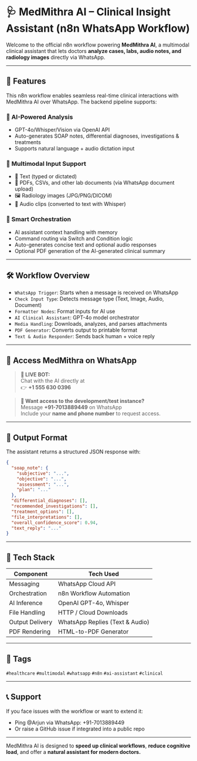 
# 🩺 MedMithra AI – Clinical Insight Assistant (n8n WhatsApp Workflow)

Welcome to the official n8n workflow powering **MedMithra AI**, a multimodal clinical assistant that lets doctors **analyze cases, labs, audio notes, and radiology images** directly via WhatsApp.

---

## 🚀 Features

This n8n workflow enables seamless real-time clinical interactions with MedMithra AI over WhatsApp. The backend pipeline supports:

### 🧠 AI-Powered Analysis
- GPT-4o/Whisper/Vision via OpenAI API
- Auto-generates SOAP notes, differential diagnoses, investigations & treatments
- Supports natural language + audio dictation input

### 📎 Multimodal Input Support
- 📝 Text (typed or dictated)
- 📄 PDFs, CSVs, and other lab documents (via WhatsApp document upload)
- 🖼️ Radiology images (JPG/PNG/DICOM)
- 🎤 Audio clips (converted to text with Whisper)

### 🔄 Smart Orchestration
- AI assistant context handling with memory
- Command routing via Switch and Condition logic
- Auto-generates concise text and optional audio responses
- Optional PDF generation of the AI-generated clinical summary

---

## 🛠️ Workflow Overview

- `WhatsApp Trigger`: Starts when a message is received on WhatsApp
- `Check Input Type`: Detects message type (Text, Image, Audio, Document)
- `Formatter Nodes`: Format inputs for AI use
- `AI Clinical Assistant`: GPT-4o model orchestrator
- `Media Handling`: Downloads, analyzes, and parses attachments
- `PDF Generator`: Converts output to printable format
- `Text & Audio Responder`: Sends back human + voice reply

---

## 📱 Access MedMithra on WhatsApp

> **🔵 LIVE BOT:**  
Chat with the AI directly at  
👉 **+1 555 630 0396**

> **🔐 Want access to the development/test instance?**  
Message **+91-7013889449** on WhatsApp  
Include your **name and phone number** to request access.

---

## 🧾 Output Format

The assistant returns a structured JSON response with:
```json
{
  "soap_note": {
    "subjective": "...",
    "objective": "...",
    "assessment": "...",
    "plan": "..."
  },
  "differential_diagnoses": [],
  "recommended_investigations": [],
  "treatment_options": [],
  "file_interpretations": [],
  "overall_confidence_score": 0.94,
  "text_reply": "..."
}
```

---

## 🧩 Tech Stack

| Component        | Tech Used               |
|------------------|-------------------------|
| Messaging        | WhatsApp Cloud API      |
| Orchestration    | n8n Workflow Automation |
| AI Inference     | OpenAI GPT-4o, Whisper  |
| File Handling    | HTTP / Cloud Downloads  |
| Output Delivery  | WhatsApp Replies (Text & Audio) |
| PDF Rendering    | HTML-to-PDF Generator   |

---

## 📎 Tags

`#healthcare` `#multimodal` `#whatsapp` `#n8n` `#ai-assistant` `#clinical`

---

## 📞 Support

If you face issues with the workflow or want to extend it:
- Ping @Arjun via WhatsApp: +91-7013889449
- Or raise a GitHub issue if integrated into a public repo

---

MedMithra AI is designed to **speed up clinical workflows**, **reduce cognitive load**, and offer a **natural assistant for modern doctors.**
